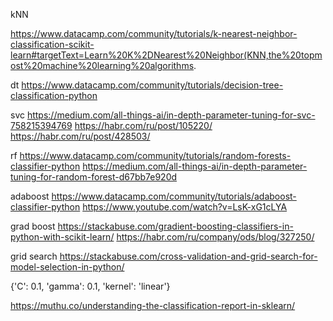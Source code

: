 kNN

https://www.datacamp.com/community/tutorials/k-nearest-neighbor-classification-scikit-learn#targetText=Learn%20K%2DNearest%20Neighbor(KNN,the%20topmost%20machine%20learning%20algorithms.

dt
https://www.datacamp.com/community/tutorials/decision-tree-classification-python

svc
https://medium.com/all-things-ai/in-depth-parameter-tuning-for-svc-758215394769
https://habr.com/ru/post/105220/
https://habr.com/ru/post/428503/

rf
https://www.datacamp.com/community/tutorials/random-forests-classifier-python
https://medium.com/all-things-ai/in-depth-parameter-tuning-for-random-forest-d67bb7e920d

adaboost
https://www.datacamp.com/community/tutorials/adaboost-classifier-python
https://www.youtube.com/watch?v=LsK-xG1cLYA

grad boost
https://stackabuse.com/gradient-boosting-classifiers-in-python-with-scikit-learn/
https://habr.com/ru/company/ods/blog/327250/

grid search
https://stackabuse.com/cross-validation-and-grid-search-for-model-selection-in-python/


{'C': 0.1, 'gamma': 0.1, 'kernel': 'linear'}

https://muthu.co/understanding-the-classification-report-in-sklearn/
